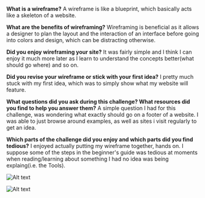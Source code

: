**What is a wireframe?**
A wireframe is like a blueprint, which basically acts like a skeleton of a website.

**What are the benefits of wireframing?**
Wireframing is beneficial as it allows a designer to plan the layout and the interaction of an interface before going into colors and design, which can be distracting otherwise.

**Did you enjoy wireframing your site?**
It was fairly simple and I think I can enjoy it much more later as I learn to understand the concepts better(what should go where) and so on.

**Did you revise your wireframe or stick with your first idea?**
I pretty much stuck with my first idea, which was to simply show what my website will feature.

**What questions did you ask during this challenge? What resources did you find to help you answer them?**
A simple question I had for this challenge, was wondering what exactly should go on a footer of a website. I was able to just browse around examples, as well as sites i visit regularly to get an idea.

**Which parts of the challenge did you enjoy and which parts did you find tedious?**
I enjoyed actually putting my wireframe together, hands on. I suppose some of the steps in the beginner's guide was tedious at moments when reading/learning about something I had no idea was being explaing(i.e. the Tools).

![Alt text](/imgs/wireframe-index.png)

![Alt text](/imgs/wireframe-blog-index.png)